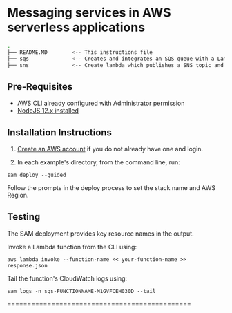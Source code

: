 # Messaging services in AWS serverless applications


```bash
.
├── README.MD        <-- This instructions file
├── sqs              <-- Creates and integrates an SQS queue with a Lambda function to send message and pick it from queue
├── sns              <-- Create lambda which publishes a SNS topic and fan-out the topic across multiple consumers(subscribers)
```

## Pre-Requisites

* AWS CLI already configured with Administrator permission
* [NodeJS 12.x installed](https://nodejs.org/en/download/)

## Installation Instructions

1. [Create an AWS account](https://portal.aws.amazon.com/gp/aws/developer/registration/index.html) if you do not already have one and login.

2. In each example's directory, from the command line, run:
```
sam deploy --guided
```
Follow the prompts in the deploy process to set the stack name and AWS Region.

## Testing

The SAM deployment provides key resource names in the output.

Invoke a Lambda function from the CLI using:
```
aws lambda invoke --function-name << your-function-name >> response.json
```
Tail the function's CloudWatch logs using:
```
sam logs -n sqs-FUNCTIONNAME-M1GVFCEH030D --tail
```
==============================================